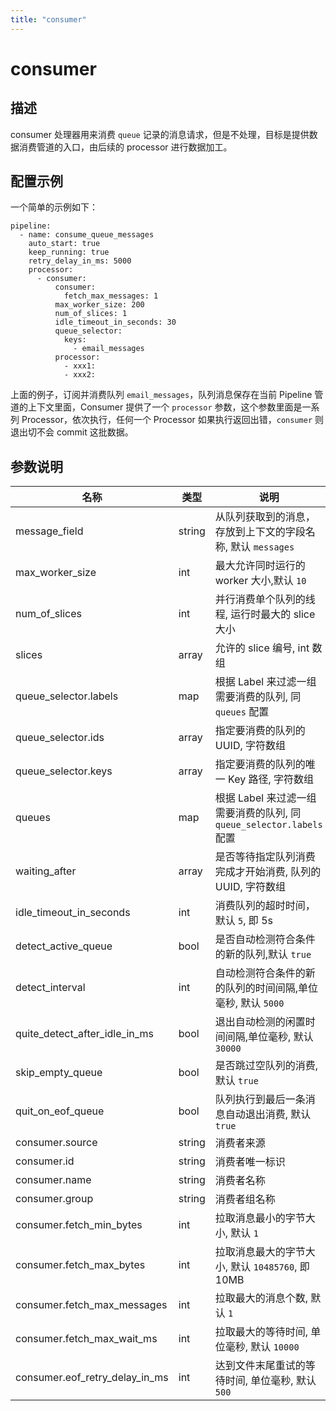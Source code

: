 ```yaml
---
title: "consumer"
---
```


# consumer

## 描述

consumer 处理器用来消费 `queue` 记录的消息请求，但是不处理，目标是提供数据消费管道的入口，由后续的 processor 进行数据加工。

## 配置示例

一个简单的示例如下：

```
pipeline:
  - name: consume_queue_messages
    auto_start: true
    keep_running: true
    retry_delay_in_ms: 5000
    processor:
      - consumer:
          consumer:
            fetch_max_messages: 1
          max_worker_size: 200
          num_of_slices: 1
          idle_timeout_in_seconds: 30
          queue_selector:
            keys:
              - email_messages
          processor:
            - xxx1:
            - xxx2:
```

上面的例子，订阅并消费队列 `email_messages`，队列消息保存在当前 Pipeline 管道的上下文里面，Consumer 提供了一个 `processor` 参数，这个参数里面是一系列 Processor，依次执行，任何一个 Processor 如果执行返回出错，`consumer` 则退出切不会 commit 这批数据。

## 参数说明

| 名称     | 类型   | 说明                                   |
| -------- | ------ | -------------------------------------- |
| message_field                                    | string      |  从队列获取到的消息，存放到上下文的字段名称, 默认 `messages`                                                                                           |
| max_worker_size                                    | int      | 最大允许同时运行的 worker 大小,默认 `10`                                                                                           |
| num_of_slices                                      | int      | 并行消费单个队列的线程, 运行时最大的 slice 大小                                                                                    |
| slices                                             | array    | 允许的 slice 编号, int 数组                                                                                                        |
| queue_selector.labels                              | map      | 根据 Label 来过滤一组需要消费的队列, 同 `queues` 配置                                                                              |
| queue_selector.ids                                 | array    | 指定要消费的队列的 UUID, 字符数组                                                                                                  |
| queue_selector.keys                                | array    | 指定要消费的队列的唯一 Key 路径, 字符数组                                                                                          |
| queues                                             | map      | 根据 Label 来过滤一组需要消费的队列, 同 `queue_selector.labels` 配置                                                               |
| waiting_after                                      | array    | 是否等待指定队列消费完成才开始消费, 队列的 UUID, 字符数组                                                                          |
| idle_timeout_in_seconds                            | int      | 消费队列的超时时间，默认 `5`, 即 5s                                                                                                |
| detect_active_queue                                | bool     | 是否自动检测符合条件的新的队列,默认 `true`                                                                                         |
| detect_interval                                    | int     | 自动检测符合条件的新的队列的时间间隔,单位毫秒, 默认 `5000`                                                                         |
| quite_detect_after_idle_in_ms                      | bool     | 退出自动检测的闲置时间间隔,单位毫秒, 默认 `30000`                                                                         |
| skip_empty_queue                                   | bool     | 是否跳过空队列的消费, 默认 `true`                                                                                                  |
| quit_on_eof_queue                                   | bool     | 队列执行到最后一条消息自动退出消费, 默认 `true`                                                                                                  |
| consumer.source                                    | string   | 消费者来源                                                                                                                         |
| consumer.id                                        | string   | 消费者唯一标识                                                                                                                     |
| consumer.name                                      | string   | 消费者名称                                                                                                                         |
| consumer.group                                     | string   | 消费者组名称                                                                                                                       |
| consumer.fetch_min_bytes                           | int      | 拉取消息最小的字节大小, 默认 `1`                                                                                                   |
| consumer.fetch_max_bytes                           | int      | 拉取消息最大的字节大小, 默认 `10485760`, 即 10MB                                                                                   |
| consumer.fetch_max_messages                        | int      | 拉取最大的消息个数, 默认 `1`                                                                                                       |
| consumer.fetch_max_wait_ms                         | int      | 拉取最大的等待时间, 单位毫秒, 默认 `10000`                                                                                         |
| consumer.eof_retry_delay_in_ms                     | int      | 达到文件末尾重试的等待时间, 单位毫秒, 默认 `500`                                                                                   |
